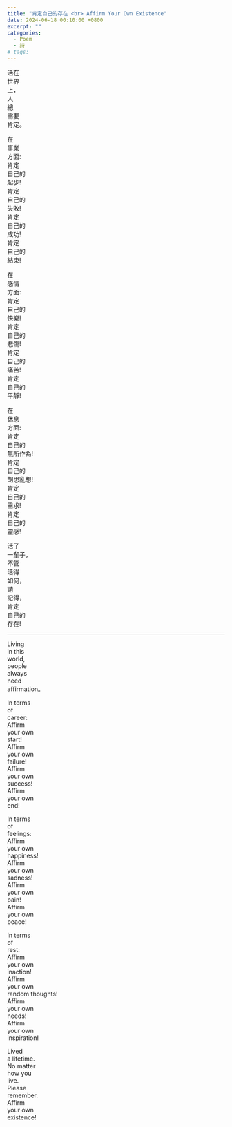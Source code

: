 ```yaml
---
title: "肯定自己的存在 <br> Affirm Your Own Existence"
date: 2024-06-18 00:10:00 +0800
excerpt: ""
categories:
  - Poem
  - 詩
# tags:
---
```


活在  
世界  
上，  
人  
總  
需要  
肯定。

在  
事業  
方面:  
肯定  
自己的  
起步!  
肯定  
自己的  
失敗!  
肯定  
自己的  
成功!  
肯定  
自己的  
結束!

在  
感情  
方面:  
肯定  
自己的  
快樂!  
肯定  
自己的  
悲傷!  
肯定  
自己的  
痛苦!  
肯定  
自己的  
平靜!

在  
休息  
方面:  
肯定  
自己的  
無所作為!  
肯定  
自己的  
胡思亂想!  
肯定  
自己的  
需求!  
肯定  
自己的  
靈感!

活了  
一輩子，  
不管  
活得  
如何，  
請  
記得，  
肯定  
自己的  
存在!

---

Living  
in this  
world,  
people  
always  
need  
affirmation。

In terms  
of  
career:  
Affirm  
your own  
start!  
Affirm  
your own  
failure!  
Affirm  
your own  
success!  
Affirm  
your own  
end!

In terms  
of  
feelings:  
Affirm  
your own  
happiness!  
Affirm  
your own  
sadness!  
Affirm  
your own  
pain!  
Affirm  
your own  
peace!

In terms  
of  
rest:  
Affirm  
your own  
inaction!  
Affirm  
your own  
random thoughts!  
Affirm  
your own  
needs!  
Affirm  
your own  
inspiration!

Lived  
a lifetime.  
No matter  
how you  
live.  
Please  
remember.  
Affirm  
your own  
existence!
